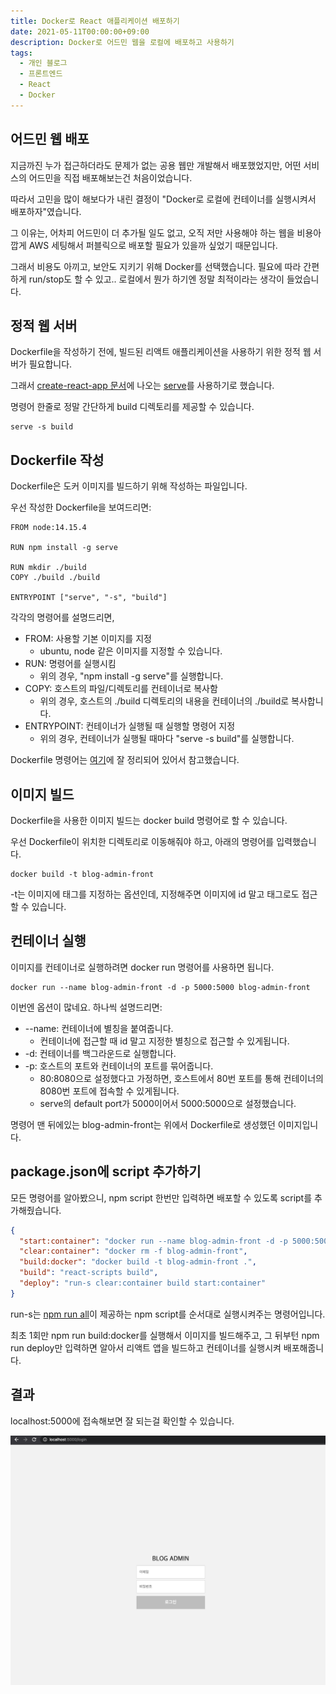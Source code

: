 ```yaml
---
title: Docker로 React 애플리케이션 배포하기
date: 2021-05-11T00:00:00+09:00
description: Docker로 어드민 웹을 로컬에 배포하고 사용하기
tags:
  - 개인 블로그
  - 프론트엔드
  - React
  - Docker
---
```


## 어드민 웹 배포

지금까진 누가 접근하더라도 문제가 없는 공용 웹만 개발해서 배포했었지만, 어떤 서비스의 어드민을 직접 배포해보는건 처음이었습니다.

따라서 고민을 많이 해보다가 내린 결정이 "Docker로 로컬에 컨테이너를 실행시켜서 배포하자"였습니다.

그 이유는, 어차피 어드민이 더 추가될 일도 없고, 오직 저만 사용해야 하는 웹을 비용아깝게 AWS 세팅해서 퍼블릭으로 배포할 필요가 있을까 싶었기 때문입니다.

그래서 비용도 아끼고, 보안도 지키기 위해 Docker를 선택했습니다. 필요에 따라 간편하게 run/stop도 할 수 있고.. 로컬에서 뭔가 하기엔 정말 최적이라는 생각이 들었습니다.

## 정적 웹 서버

Dockerfile을 작성하기 전에, 빌드된 리액트 애플리케이션을 사용하기 위한 정적 웹 서버가 필요합니다.

그래서 [create-react-app 문서](https://create-react-app.dev/docs/deployment/#static-server)에 나오는 [serve](https://www.npmjs.com/package/serve)를 사용하기로 했습니다.

명령어 한줄로 정말 간단하게 build 디렉토리를 제공할 수 있습니다.

```
serve -s build
```

## Dockerfile 작성

Dockerfile은 도커 이미지를 빌드하기 위해 작성하는 파일입니다.

우선 작성한 Dockerfile을 보여드리면:

```
FROM node:14.15.4

RUN npm install -g serve

RUN mkdir ./build
COPY ./build ./build

ENTRYPOINT ["serve", "-s", "build"]
```

각각의 명령어를 설명드리면,

- FROM: 사용할 기본 이미지를 지정
  - ubuntu, node 같은 이미지를 지정할 수 있습니다.
- RUN: 명령어를 실행시킴
  - 위의 경우, "npm install -g serve"를 실행합니다.
- COPY: 호스트의 파일/디렉토리를 컨테이너로 복사함
  - 위의 경우, 호스트의 ./build 디렉토리의 내용을 컨테이너의 ./build로 복사합니다.
- ENTRYPOINT: 컨테이너가 실행될 때 실행할 명령어 지정
  - 위의 경우, 컨테이너가 실행될 때마다 "serve -s build"를 실행합니다.

Dockerfile 명령어는 [여기](https://ghwlchlaks.github.io/dockerfile-instruction)에 잘 정리되어 있어서 참고했습니다.

## 이미지 빌드

Dockerfile을 사용한 이미지 빌드는 docker build 명령어로 할 수 있습니다.

우선 Dockerfile이 위치한 디렉토리로 이동해줘야 하고, 아래의 명령어를 입력했습니다.

```
docker build -t blog-admin-front
```

-t는 이미지에 태그를 지정하는 옵션인데, 지정해주면 이미지에 id 말고 태그로도 접근할 수 있습니다.

## 컨테이너 실행

이미지를 컨테이너로 실행하려면 docker run 명령어를 사용하면 됩니다.

```
docker run --name blog-admin-front -d -p 5000:5000 blog-admin-front
```

이번엔 옵션이 많네요. 하나씩 설명드리면:

- --name: 컨테이너에 별칭을 붙여줍니다.
  - 컨테이너에 접근할 때 id 말고 지정한 별칭으로 접근할 수 있게됩니다.
- -d: 컨테이너를 백그라운드로 실행합니다.
- -p: 호스트의 포트와 컨테이너의 포트를 묶어줍니다.
  - 80:8080으로 설정했다고 가정하면, 호스트에서 80번 포트를 통해 컨테이너의 8080번 포트에 접속할 수 있게됩니다.
  - serve의 default port가 5000이어서 5000:5000으로 설정했습니다.

명령어 맨 뒤에있는 blog-admin-front는 위에서 Dockerfile로 생성했던 이미지입니다.

## package.json에 script 추가하기

모든 명령어를 알아봤으니, npm script 한번만 입력하면 배포할 수 있도록 script를 추가해줬습니다.

```json
{
  "start:container": "docker run --name blog-admin-front -d -p 5000:5000 blog-admin-front",
  "clear:container": "docker rm -f blog-admin-front",
  "build:docker": "docker build -t blog-admin-front .",
  "build": "react-scripts build",
  "deploy": "run-s clear:container build start:container"
}
```

run-s는 [npm run all](https://www.npmjs.com/package/npm-run-all)이 제공하는 npm script를 순서대로 실행시켜주는 명령어입니다.

최초 1회만 npm run build:docker를 실행해서 이미지를 빌드해주고, 그 뒤부턴 npm run deploy만 입력하면 알아서 리액트 앱을 빌드하고 컨테이너를 실행시켜 배포해줍니다.

## 결과

localhost:5000에 접속해보면 잘 되는걸 확인할 수 있습니다.

![](./result.png)

